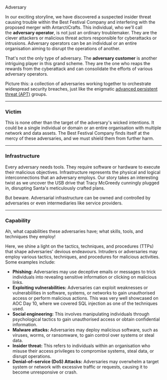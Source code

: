 Adversary

In our exciting storyline, we have discovered a suspected insider threat causing trouble within the Best Festival Company and interfering with the proposed merger with AntarctiCrafts. This individual, who we'll call the **adversary operator**, is not just an ordinary troublemaker. They are the clever attackers or malicious threat actors responsible for cyberattacks or intrusions. Adversary operators can be an individual or an entire organisation aiming to disrupt the operations of another.  

That's not the only type of adversary. The **adversary customer** is another intriguing player in this grand scheme. They are the one who reaps the rewards from the cyberattack and can consolidate the efforts of various adversary operators.

Picture this: a collection of adversaries working together to orchestrate widespread security breaches, just like the enigmatic [advanced persistent threat (APT)](https://csrc.nist.gov/glossary/term/advanced_persistent_threat) groups.

---

### Victim

This is none other than the target of the adversary's wicked intentions. It could be a single individual or domain or an entire organisation with multiple network and data assets. The Best Festival Company finds itself at the mercy of these adversaries, and we must shield them from further harm.

---

### Infrastructure

Every adversary needs tools. They require software or hardware to execute their malicious objectives. Infrastructure represents the physical and logical interconnections that an adversary employs. Our story takes an interesting twist as we uncover the USB drive that Tracy McGreedy cunningly plugged in, disrupting Santa's meticulously crafted plans.

But beware. Adversarial infrastructure can be owned and controlled by adversaries or even intermediaries like service providers.


---


### Capability

Ah, what capabilities these adversaries have; what skills, tools, and techniques they employ!

Here, we shine a light on the tactics, techniques, and procedures (TTPs) that shape adversaries' devious endeavours. Intruders or adversaries may employ various tactics, techniques, and procedures for malicious activities. Some examples include:

- **Phishing:** Adversaries may use deceptive emails or messages to trick individuals into revealing sensitive information or clicking on malicious links.
- **Exploiting vulnerabilities:** Adversaries can exploit weaknesses or vulnerabilities in software, systems, or networks to gain unauthorised access or perform malicious actions. This was very well showcased on AOC Day 10, where we covered SQL injection as one of the techniques used.
- **Social engineering:** This involves manipulating individuals through psychological tactics to gain unauthorised access or obtain confidential information.
- **Malware attacks:** Adversaries may deploy malicious software, such as viruses, worms, or ransomware, to gain control over systems or steal data.
- **Insider threat:** This refers to individuals within an organisation who misuse their access privileges to compromise systems, steal data, or disrupt operations.
- **Denial–of–service (DoS) Attacks:** Adversaries may overwhelm a target system or network with excessive traffic or requests, causing it to become unresponsive or crash.